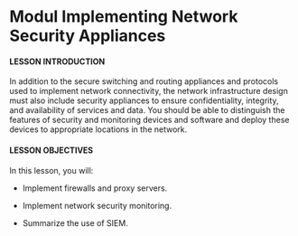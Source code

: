 # Modul Implementing Network Security Appliances

#### LESSON INTRODUCTION

In addition to the secure switching and routing appliances and protocols used to implement network connectivity, the network infrastructure design must also include security appliances to ensure confidentiality, integrity, and availability of services and data. You should be able to distinguish the features of security and monitoring devices and software and deploy these devices to appropriate locations in the network.

#### LESSON OBJECTIVES

In this lesson, you will:

-   Implement firewalls and proxy servers.
    
-   Implement network security monitoring.
    
-   Summarize the use of SIEM.